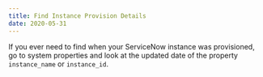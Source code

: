```yaml
---
title: Find Instance Provision Details
date: 2020-05-31
---
```


If you ever need to find when your ServiceNow instance was provisioned, go to system properties and look at the updated date of the property `instance_name` or `instance_id`.